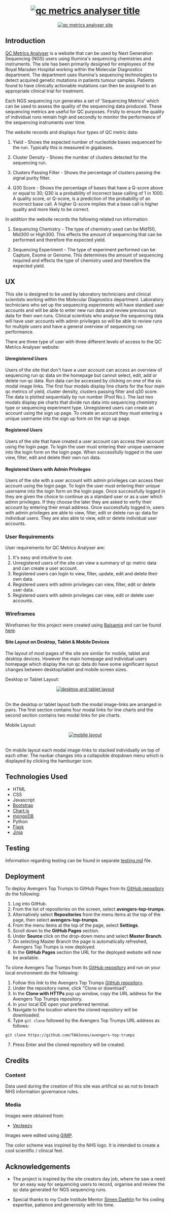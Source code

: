 <h1 align="center">
  <a href="https://qc-metrics-analyser.herokuapp.com/" target="_blank">
    <img src="https://i.ibb.co/Pm0yBXj/qc-metrics-analyser.png" alt="qc metrics analyser title">
  </a>
</h1>

<div align="center">
  <a href="https://qc-metrics-analyser.herokuapp.com/" target="_blank">
    <img src="https://i.ibb.co/BjjcL0g/qc-metrics-image-links.png" alt="qc metrics analyser site">
  </a>
</div>

## Introduction

[QC Metrics Analyser](https://qc-metrics-analyser.herokuapp.com/) is a website that can be used by Next Generation Sequencing (NGS) users using Illumina's sequencing chemistries and instruments. The site has been primarily designed for employees of the Royal Marsden Hospital working within the Molecular Diagnostics department. The department uses Illumina's sequencing technologies to detect acquired genetic mutations in patients tumour samples. Patients found to have clinically actionable mutations can then be assigned to an appropriate clinical trial for treatment.

Each NGS sequencing run generates a set of 'Sequencing Metrics' which can be used to assess the quality of the sequencing data produced. These sequencing metrics are useful for QC purposes. Firstly to ensure the quality of individual runs remain high and secondly to monitor the performance of the sequencing instruments over time.

The website records and displays four types of QC metric data:

1. Yield - Shows the expected number of nucleotide bases sequenced for the run. Typically this is measured in gigabases.

2. Cluster Density - Shows the number of clusters detected for the sequencing run.

3. Clusters Passing Filter - Shows the percentage of clusters passing the signal purity filter.

4. Q30 Score  - Shows the percentage of bases that have a Q-score above or equal to 30; Q30 is a probability of incorrect base calling of 1 in 1000. A quality score, or Q-score, is a prediction of the probability of an incorrect base call. A higher Q-score implies that a base call is higher quality and more likely to be correct.

In addition the website records the following related run information:

1. Sequencing Chemistry - The type of chemistry used can be Mid150, Mid300 or High300. This effects the amount of sequencing that can be performed and therefore the expected yield.

2. Sequencing Experiment - The type of experiment performed can be Capture, Exome or Genome. This determines the amount of sequencing required and effects the type of chemistry used and therefore the expected yield.


## UX

This site is designed to be used by laboratory technicians and clinical scientists working within the Molecular Diagnostics department. Laboratory technicians who set up the sequencing experiments will have standard user accounts and will be able to enter new run data and review previous run data for their own runs. Clinical scientists who analyse the sequencing data will have user accounts with admin privileges so will be able to review runs for multiple users and have a general overview of sequencing run performance.

There are three type of user with three different levels of access to the QC Metrics Analyser website:

#### Unregistered Users
Users of the site that don't have a user account can access an overview of sequencing run qc data on the homepage but cannot select, edit, add or delete run qc data. Run data can be accessed by clicking on one of the six modal image links. The first four modals display line charts for the four main qc metrics of yield, cluster density, clusters passing filter and q30 score. The data is plotted sequentially by run number (Pool No.). The last two modals display pie charts that divide run data into sequencing chemistry type or sequencing experiment type. Unregistered users can create an account using the sign up page. To create an account they must entering a unique username into the sign up form on the sign up page.

#### Registered Users
Users of the site that have created a user account can access their account using the login page. To login the user must entering their unique username into the login form on the login page. When successfully logged in the user view, filter, edit and delete their own run data.

#### Registered Users with Admin Privileges
Users of the site with a user account with admin privileges can access their account using the login page. To login the user must entering their unique username into the login form on the login page. Once successfully logged in they are given the choice to continue as a standard user or as a user which admin privileges. If they choose the later they are asked to verfiy their account by entering their email address. Once successfully logged in, users with admin privileges are able to view, filter, edit or delete run qc data for individual users. They are also able to view, edit or delete individual user accounts.


### User Requirements

User requirements for QC Metrics Analyser are:

1. It's easy and intuitive to use.
2. Unregistered users of the site can view a summary of qc metric data and can create a user account.
3. Registered users can login to view, filter, update, edit and delete their own data.
4. Registered users with admin privileges can view, filter, edit or delete user data.
5. Registered users with admin privileges can view, edit or delete user accounts.



### Wireframes

Wireframes for this project were created using [Balsamiq](https://balsamiq.com/) and can be found [here](https://github.com/TAHJones/qc-metrics-analyser/tree/master/wireframes).

#### Site Layout on Desktop, Tablet & Mobile Devices

The layout of most pages of the site are similar for mobile, tablet and desktop devices. However the main homepage and individual users homepage which display the run qc data do have some significant layout changes between desktop/tablet and mobile screen sizes.

Desktop or Tablet Layout:

<div align="center">
  <a href="https://qc-metrics-analyser.herokuapp.com/" target="_blank">
    <img src="https://i.ibb.co/LzVwPTH/homepage.png" alt="desktop and tablet layout">
  </a>
</div>
<br>

On the desktop or tablet layout both the modal image-links are arranged in pairs. The first section contains four modal links for line charts and the second section contains two modal links for pie charts.

Mobile Layout:

<div align="center">
  <a href="https://qc-metrics-analyser.herokuapp.com/" target="_blank">
    <img src="https://i.ibb.co/vYPsS2Z/homepage-mobile.png" alt="mobile layout">
  </a>
</div>
<br>

On mobile layout each modal image-links to stacked individually on top of each other. The navbar changes into a collapsible dropdown menu which is displayed by clicking the hamburger icon.





## Technologies Used

- HTML
- CSS
- Javascript
- [Bootstrap](https://getbootstrap.com/docs/)
- [Chart.js](https://www.chartjs.org/)
- [mongoDB](https://www.mongodb.com/)
- Python
- [Flask](https://palletsprojects.com/p/flask/)
- [Jinja](https://jinja.palletsprojects.com/en/2.11.x/)

## Testing

Information regarding testing can be found in separate [testing.md](https://github.com/TAHJones/qc-metrics-analyser/tree/master/testing/testing.md) file.

## Deployment

To deploy Avengers Top Trumps to GitHub Pages from its [GitHub repository](https://github.com/TAHJones/avengers-top-trumps) do the following:

1. Log into GitHub.
2. From the list of repositories on the screen, select **avengers-top-trumps**.
3. Alternatively select **Repositories** from the menu items at the top of the page, then select **avengers-top-trumps**.
4. From the menu items at the top of the page, select **Settings**.
5. Scroll down to the **GitHub Pages** section.
6. Under **Source** click on the drop-down menu and select **Master Branch**.
7. On selecting Master Branch the page is automatically refreshed, Avengers Top Trumps is now deployed.
8. In the **GitHub Pages** section the URL for the deployed website will now be available.

To clone Avengers Top Trumps from its [GitHub repository](https://github.com/TAHJones/avengers-top-trumps) and run on your local environment do the following:

1. Follow this link to the Avengers Top Trumps [GitHub repository](https://github.com/TAHJones/avengers-top-trumps).
2. Under the repository name, click "Clone or download".
3. In the **Clone with HTTPs** pop up window, copy the URL address for the Avengers Top Trumps repository.
4. In your local IDE open your preferred terminal.
5. Navigate to the location where the cloned repository will be downloaded.
6. Type ```git clone``` followed by the Avengers Top Trumps URL address as follows:

```
git clone https://github.com/TAHJones/avengers-top-trumps
```

7. Press Enter and the cloned repository will be created.

## Credits

### Content

Data used during the creation of this site was artifical so as not to breach NHS information governance rules.

### Media

Images were obtained from:
- [Vecteezy](https://www.vecteezy.com/)

Images were edited using [GIMP](https://www.gimp.org/).

The color scheme was inspired by the NHS logo. It is intended to create a cool scientific / clinical feel.

## Acknowledgements

- The project is inspired by the site creators day job, where he saw a need for an easy way for sequencing users to record, organise and review the qc data generated for NGS sequencing runs.

- Special thanks to my Code Institute Mentor [Simen Daehlin](https://github.com/eventyret) for his coding expertise, patience and generosity with his time.